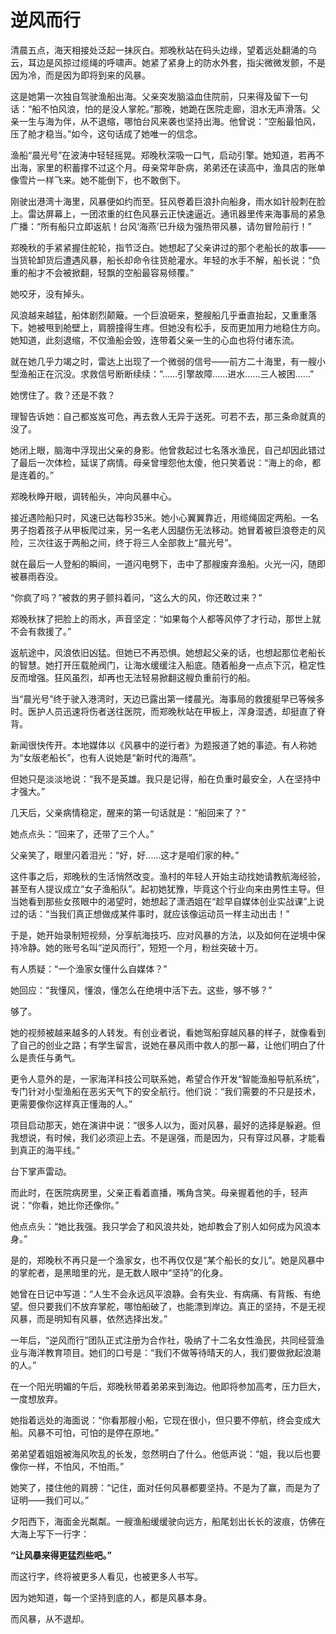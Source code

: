 # 逆风而行

清晨五点，海天相接处泛起一抹灰白。郑晚秋站在码头边缘，望着远处翻涌的乌云，耳边是风掠过缆绳的呼啸声。她紧了紧身上的防水外套，指尖微微发颤，不是因为冷，而是因为即将到来的风暴。

这是她第一次独自驾驶渔船出海。父亲突发脑溢血住院前，只来得及留下一句话：“船不怕风浪，怕的是没人掌舵。”那晚，她跪在医院走廊，泪水无声滑落。父亲一生与海为伴，从不退缩，哪怕台风来袭也坚持出海。他曾说：“空船最怕风，压了舱才稳当。”如今，这句话成了她唯一的信念。

渔船“晨光号”在波涛中轻轻摇晃。郑晚秋深吸一口气，启动引擎。她知道，若再不出海，家里的积蓄撑不过这个月。母亲常年卧病，弟弟还在读高中，渔具店的账单像雪片一样飞来。她不能倒下，也不敢倒下。

刚驶出港湾十海里，风暴便如约而至。狂风卷着巨浪扑向船身，雨水如针般刺在脸上。雷达屏幕上，一团浓重的红色风暴云正快速逼近。通讯器里传来海事局的紧急广播：“所有船只立即返航！台风‘海燕’已升级为强热带风暴，请勿冒险前行！”

郑晚秋的手紧紧握住舵轮，指节泛白。她想起了父亲讲过的那个老船长的故事——当货轮卸货后遭遇风暴，船长却命令往货舱灌水。年轻的水手不解，船长说：“负重的船才不会被掀翻，轻飘的空船最容易倾覆。”

她咬牙，没有掉头。

风浪越来越猛，船体剧烈颠簸。一个巨浪砸来，整艘船几乎垂直抬起，又重重落下。她被甩到舱壁上，肩膀撞得生疼。但她没有松手，反而更加用力地稳住方向。她知道，此刻退缩，不仅渔船会毁，连带着父亲一生的心血也将付诸东流。

就在她几乎力竭之时，雷达上出现了一个微弱的信号——前方二十海里，有一艘小型渔船正在沉没。求救信号断断续续：“……引擎故障……进水……三人被困……”

她愣住了。救？还是不救？

理智告诉她：自己都岌岌可危，再去救人无异于送死。可若不去，那三条命就真的没了。

她闭上眼，脑海中浮现出父亲的身影。他曾救起过七名落水渔民，自己却因此错过了最后一次体检，延误了病情。母亲曾埋怨他太傻，他只笑着说：“海上的命，都是连着的。”

郑晚秋睁开眼，调转船头，冲向风暴中心。

接近遇险船只时，风速已达每秒35米。她小心翼翼靠近，用缆绳固定两船。一名男子抱着孩子从甲板爬过来，另一名老人因腿伤无法移动。她冒着被巨浪卷走的风险，三次往返于两船之间，终于将三人全部救上“晨光号”。

就在最后一人登船的瞬间，一道闪电劈下，击中了那艘废弃渔船。火光一闪，随即被暴雨吞没。

“你疯了吗？”被救的男子颤抖着问，“这么大的风，你还敢过来？”

郑晚秋抹了把脸上的雨水，声音坚定：“如果每个人都等风停了才行动，那世上就不会有救援了。”

返航途中，风浪依旧凶猛。但她已不再恐惧。她想起父亲的话，也想起那位老船长的智慧。她打开压载舱阀门，让海水缓缓注入船底。随着船身一点点下沉，稳定性反而增强。狂风虽烈，却再也无法轻易掀翻这艘负重前行的船。

当“晨光号”终于驶入港湾时，天边已露出第一缕晨光。海事局的救援艇早已等候多时。医护人员迅速将伤者送往医院，而郑晚秋站在甲板上，浑身湿透，却挺直了脊背。

新闻很快传开。本地媒体以《风暴中的逆行者》为题报道了她的事迹。有人称她为“女版老船长”，也有人说她是“新时代的海燕”。

但她只是淡淡地说：“我不是英雄。我只是记得，船在负重时最安全，人在坚持中才强大。”

几天后，父亲病情稳定，醒来的第一句话就是：“船回来了？”

她点点头：“回来了，还带了三个人。”

父亲笑了，眼里闪着泪光：“好，好……这才是咱们家的种。”

这件事之后，郑晚秋的生活悄然改变。渔村的年轻人开始主动找她请教航海经验，甚至有人提议成立“女子渔船队”。起初她犹豫，毕竟这个行业向来由男性主导。但当她看到那些女孩眼中的渴望时，她想起了潇洒姐在“趁早自媒体创业实战课”上说过的话：“当我们真正想做成某件事时，就应该像运动员一样主动出击！”

于是，她开始录制短视频，分享航海技巧、应对风暴的方法，以及如何在逆境中保持冷静。她的账号名叫“逆风而行”，短短一个月，粉丝突破十万。

有人质疑：“一个渔家女懂什么自媒体？”

她回应：“我懂风，懂浪，懂怎么在绝境中活下去。这些，够不够？”

够了。

她的视频被越来越多的人转发。有创业者说，看她驾船穿越风暴的样子，就像看到了自己的创业之路；有学生留言，说她在暴风雨中救人的那一幕，让他们明白了什么是责任与勇气。

更令人意外的是，一家海洋科技公司联系她，希望合作开发“智能渔船导航系统”，专门针对小型渔船在恶劣天气下的安全航行。他们说：“我们需要的不只是技术，更需要像你这样真正懂海的人。”

项目启动那天，她在演讲中说：“很多人以为，面对风暴，最好的选择是躲避。但我想说，有时候，我们必须迎上去。不是逞强，而是因为，只有穿过风暴，才能看到真正的海平线。”

台下掌声雷动。

而此时，在医院病房里，父亲正看着直播，嘴角含笑。母亲握着他的手，轻声说：“你看，她比你还像你。”

他点点头：“她比我强。我只学会了和风浪共处，她却教会了别人如何成为风浪本身。”

是的，郑晚秋不再只是一个渔家女，也不再仅仅是“某个船长的女儿”。她是风暴中的掌舵者，是黑暗里的光，是无数人眼中“坚持”的化身。

她曾在日记中写道：“人生不会永远风平浪静。会有失业、有病痛、有背叛、有绝望。但只要我们不放弃掌舵，哪怕船破了，也能漂到岸边。真正的坚持，不是无视风暴，而是明知有风暴，依然选择出发。”

一年后，“逆风而行”团队正式注册为合作社，吸纳了十二名女性渔民，共同经营渔业与海洋教育项目。她们的口号是：“我们不做等待晴天的人，我们要做掀起浪潮的人。”

在一个阳光明媚的午后，郑晚秋带着弟弟来到海边。他即将参加高考，压力巨大，一度想放弃。

她指着远处的海面说：“你看那艘小船，它现在很小，但只要不停航，终会变成大船。风暴不可怕，可怕的是停在原地。”

弟弟望着姐姐被海风吹乱的长发，忽然明白了什么。他低声说：“姐，我以后也要像你一样，不怕风，不怕雨。”

她笑了，搂住他的肩膀：“记住，面对任何风暴都要坚持。不是为了赢，而是为了证明——我们可以。”

夕阳西下，海面金光粼粼。一艘渔船缓缓驶向远方，船尾划出长长的波痕，仿佛在大海上写下一行字：

**“让风暴来得更猛烈些吧。”**

而这行字，终将被更多人看见，也被更多人书写。

因为她知道，每一个坚持到底的人，都是风暴本身。

而风暴，从不退却。